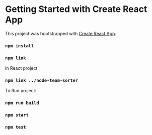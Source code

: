 # Getting Started with Create React App

This project was bootstrapped with [Create React App](https://github.com/facebook/create-react-app).


### `npm install`
### `npm link`
In React project
### `npm link ../node-team-sorter`

To Run project:

### `npm run build`

### `npm start`

### `npm test`

